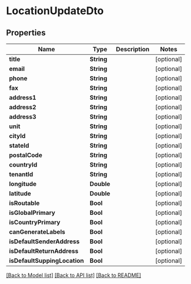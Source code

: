 # LocationUpdateDto

## Properties
Name | Type | Description | Notes
------------ | ------------- | ------------- | -------------
**title** | **String** |  | [optional] 
**email** | **String** |  | [optional] 
**phone** | **String** |  | [optional] 
**fax** | **String** |  | [optional] 
**address1** | **String** |  | [optional] 
**address2** | **String** |  | [optional] 
**address3** | **String** |  | [optional] 
**unit** | **String** |  | [optional] 
**cityId** | **String** |  | [optional] 
**stateId** | **String** |  | [optional] 
**postalCode** | **String** |  | [optional] 
**countryId** | **String** |  | [optional] 
**tenantId** | **String** |  | [optional] 
**longitude** | **Double** |  | [optional] 
**latitude** | **Double** |  | [optional] 
**isRoutable** | **Bool** |  | [optional] 
**isGlobalPrimary** | **Bool** |  | [optional] 
**isCountryPrimary** | **Bool** |  | [optional] 
**canGenerateLabels** | **Bool** |  | [optional] 
**isDefaultSenderAddress** | **Bool** |  | [optional] 
**isDefaultReturnAddress** | **Bool** |  | [optional] 
**isDefaultSuppingLocation** | **Bool** |  | [optional] 

[[Back to Model list]](../README.md#documentation-for-models) [[Back to API list]](../README.md#documentation-for-api-endpoints) [[Back to README]](../README.md)


